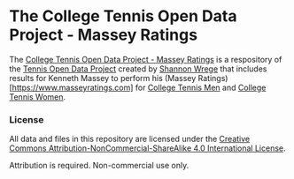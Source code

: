 # The College Tennis Open Data Project - Massey Ratings

The [College Tennis Open Data Project - Massey Ratings](https://github.com/TennisOpenData/college-odp-r2sports) is a respository of the [Tennis Open Data Project](https://github.com/TennisOpenData) created by [Shannon Wrege](https://github.com/sbwrege2z) that includes results for Kenneth Massey to perform his (Massey Ratings)[https://www.masseyratings.com] for [College Tennis Men](https://www.masseyratings.com/ctm2021/ratings) and [College Tennis Women](https://www.masseyratings.com/ctw2021/ratings).

### License

All data and files in this repository are licensed under the [Creative Commons Attribution-NonCommercial-ShareAlike 4.0 International License](http://creativecommons.org/licenses/by-nc-sa/4.0/).

Attribution is required. Non-commercial use only.
